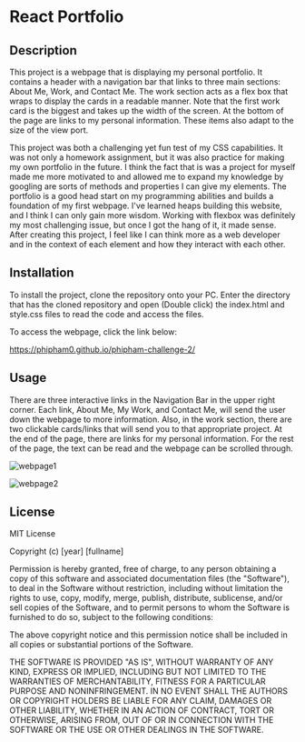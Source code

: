 # React Portfolio

## Description

This project is a webpage that is displaying my personal portfolio. It contains a header with a navigation bar that links to three main sections: About Me, Work, and Contact Me.
The work section acts as a flex box that wraps to display the cards in a readable manner. Note that the first work card is the biggest and takes up the width of the screen. At 
the bottom of the page are links to my personal information. These items also adapt to the size of the view port.

This project was both a challenging yet fun test of my CSS capabilities. It was not only a homework assignment, but it was also practice for making my own portfolio in the future. 
I think the fact that is was a project for myself made me more motivated to and allowed me to expand my knowledge by googling are sorts of methods and properties I can give my elements.
The portfolio is a good head start on my programming abilities and builds a foundation of my first webpage. I've learned heaps building this website, and I think I can only gain more wisdom.
Working with flexbox was definitely my most challenging issue, but once I got the hang of it, it made sense. After creating this project, I feel like I can think more as a web developer and in 
the context of each element and how they interact with each other.

## Installation

To install the project, clone the repository onto your PC.
Enter the directory that has the cloned repository and open (Double click) the index.html and style.css files to read the code and access the files.

To access the webpage, click the link below:

https://phipham0.github.io/phipham-challenge-2/

## Usage

There are three interactive links in the Navigation Bar in the upper right corner. Each link, About Me, My Work, and Contact Me,
will send the user down the webpage to more information. Also, in the work section, there are two clickable cards/links that will send you to that appropriate project.
At the end of the page, there are links for my personal information. For the rest of the page, the text can be read and the webpage can be scrolled through.


![webpage1](./assets/Images/webpage1.png)

![webpage2](./assets/Images/webpage2.png)


## License

MIT License

Copyright (c) [year] [fullname]

Permission is hereby granted, free of charge, to any person obtaining a copy
of this software and associated documentation files (the "Software"), to deal
in the Software without restriction, including without limitation the rights
to use, copy, modify, merge, publish, distribute, sublicense, and/or sell
copies of the Software, and to permit persons to whom the Software is
furnished to do so, subject to the following conditions:

The above copyright notice and this permission notice shall be included in all
copies or substantial portions of the Software.

THE SOFTWARE IS PROVIDED "AS IS", WITHOUT WARRANTY OF ANY KIND, EXPRESS OR
IMPLIED, INCLUDING BUT NOT LIMITED TO THE WARRANTIES OF MERCHANTABILITY,
FITNESS FOR A PARTICULAR PURPOSE AND NONINFRINGEMENT. IN NO EVENT SHALL THE
AUTHORS OR COPYRIGHT HOLDERS BE LIABLE FOR ANY CLAIM, DAMAGES OR OTHER
LIABILITY, WHETHER IN AN ACTION OF CONTRACT, TORT OR OTHERWISE, ARISING FROM,
OUT OF OR IN CONNECTION WITH THE SOFTWARE OR THE USE OR OTHER DEALINGS IN THE
SOFTWARE.
